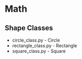# Math

## Shape Classes

- circle_class.py - Circle
- rectangle_class.py - Rectangle
- square_class.py - Square